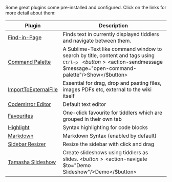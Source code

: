 Some great plugins come pre-installed and configured.
Click on the links for more detail about them:

|Plugin|Description|
|------|-----------|
|[Find-in-Page](https://tiddlywiki-find-in-page-plugin.tiddlyhost.com/)|Finds text in currently displayed tiddlers and navigate between them. |
|[Command Palette](https://souk21.github.io/TW-commandpalette/)| A Sublime-Text like command window to search by title, content and tags using <kbd>Ctrl-p</kbd>&nbsp;&nbsp; <$button><$action-sendmessage $message="open-command-palette"/>Show</$button>|
|[ImportToExternalFile](https://saqimtiaz.github.io/sq-tw/temp/import-to-external-file.html)|Essential for drag, drop and pasting files, images PDFs etc, external to the wiki itself|
|[Codemirror Editor](https://tiddlywiki.com/plugins/tiddlywiki/codemirror/)|Default text editor|
|[Favourites](https://kookma.github.io/TW-Favorites/)|One-click favourite for tiddlers which are grouped in their own tab|
|[Highlight](http://bolila.tiddlyspot.com/)|Syntax highlighting for code blocks|
|[Markdown](https://github.com/Jermolene/TiddlyWiki5/tree/master/plugins/tiddlywiki/markdown)|Markdown Syntax (enabled by default)|
|[Sidebar Resizer](https://gk0wk.github.io/TiddlySeq/#Resizable%20Sidebar)|Resize the sidebar with click and drag|
|[Tamasha Slideshow](https://kookma.github.io/TW-Tamasha/)|Create slideshows using tiddlers as slides. <$button><$action-navigate $to="Demo Slideshow"/>Demo</$button>|

